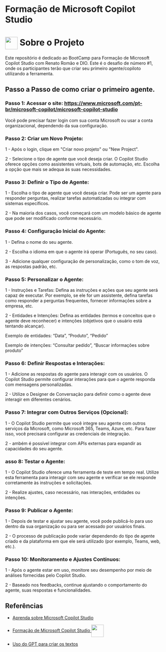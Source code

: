 # Formação de Microsoft Copilot Studio

<h1>
  <a href="https://www.dio.me/">
     <img align="center" width="40px" src="https://hermes.digitalinnovation.one/assets/diome/logo-minimized.png"></a>
    <span> Sobre o Projeto</span>
</h1>

Este repositório é dedicado ao BootCamp para Formação de Microsoft Copilot Studio com Renato Romão e DIO. 
Este é o desafio de número #1, onde os participantes terão que criar seu primeiro agente/copiloto utilizando a ferramenta.


<h2> Passo a Passo de como criar o primeiro agente. </h2>

### Passo 1: Acessar o site: https://www.microsoft.com/pt-br/microsoft-copilot/microsoft-copilot-studio

 Você pode precisar fazer login com sua conta Microsoft ou usar a conta organizacional, dependendo da sua configuração. 

### Passo 2: Criar um Novo Projeto:

1 - Após o login, clique em "Criar novo projeto" ou "New Project".

2 - Selecione o tipo de agente que você deseja criar. O Copilot Studio oferece opções como assistentes virtuais, bots de automação, etc. Escolha a opção que mais se adequa às suas necessidades.

### Passo 3: Definir o Tipo de Agente:
1 - Escolha o tipo de agente que você deseja criar. Pode ser um agente para responder perguntas, realizar tarefas automatizadas ou integrar com sistemas específicos.

2 - Na maioria dos casos, você começará com um modelo básico de agente que pode ser modificado conforme necessário.

### Passo 4: Configuração Inicial do Agente:
1 - Defina o nome do seu agente.

2 - Escolha o idioma em que o agente irá operar (Português, no seu caso).

3 - Adicione qualquer configuração de personalização, como o tom de voz, as respostas padrão, etc.

### Passo 5: Personalizar o Agente:
1 - Instruções e Tarefas: Defina as instruções e ações que seu agente será capaz de executar. Por exemplo, se ele for um assistente, defina tarefas como responder a perguntas frequentes, fornecer informações sobre a empresa, etc.

2 - Entidades e Intenções: Defina as entidades (termos e conceitos que o agente deve reconhecer) e intenções (objetivos que o usuário está tentando alcançar).

Exemplo de entidades: “Data”, “Produto”, “Pedido”

Exemplo de intenções: “Consultar pedido”, “Buscar informações sobre produto”

### Passo 6: Definir Respostas e Interações:
1 - Adicione as respostas do agente para interagir com os usuários. O Copilot Studio permite configurar interações para que o agente responda com mensagens personalizadas.

2 - Utilize o Designer de Conversação para definir como o agente deve interagir em diferentes cenários.

### Passo 7: Integrar com Outros Serviços (Opcional):
1 - O Copilot Studio permite que você integre seu agente com outros serviços da Microsoft, como Microsoft 365, Teams, Azure, etc. Para fazer isso, você precisará configurar as credenciais de integração.

2 - ambém é possível integrar com APIs externas para expandir as capacidades do seu agente.

### asso 8: Testar o Agente:
1 - O Copilot Studio oferece uma ferramenta de teste em tempo real. Utilize esta ferramenta para interagir com seu agente e verificar se ele responde corretamente às instruções e solicitações.

2 - Realize ajustes, caso necessário, nas interações, entidades ou intenções.

### Passo 9: Publicar o Agente:
1 - Depois de testar e ajustar seu agente, você pode publicá-lo para uso dentro da sua organização ou para ser acessado por usuários finais.

2 - O processo de publicação pode variar dependendo do tipo de agente criado e da plataforma em que ele será utilizado (por exemplo, Teams, web, etc.).

### Passo 10: Monitoramento e Ajustes Contínuos:
1 - Após o agente estar em uso, monitore seu desempenho por meio de análises fornecidas pelo Copilot Studio.

2 - Baseado nos feedbacks, continue ajustando o comportamento do agente, suas respostas e funcionalidades.

## Referências
- [Aprenda sobre Microsoft Copilot Studio](https://learn.microsoft.com/pt-br/microsoft-copilot-studio/fundamentals-what-is-copilot-studio?wt.mc_id=DX-MVP-5003806)

  
 
- <a href="https://www.dio.me/"> <span>Formação de Microsoft Copilot Studio</span> <img align="center" width="40px" src="https://hermes.digitalinnovation.one/assets/diome/logo-minimized.png"></a>
  

- [Uso do GPT para criar os textos](https://chatgpt.com/)
